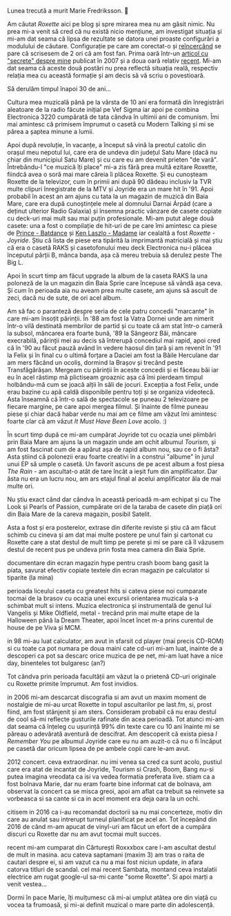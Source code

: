 Lunea trecută a murit Marie Fredriksson. 🙁

Am căutat *Roxette* aici pe blog și spre mirarea mea nu am găsit nimic. Nu prea mi-a venit să cred că nu există nicio mențiune, am investigat situația și mi-am dat seama că lipsa de rezultate se datora unei proaste configurări a modulului de căutare. Configurație pe care am corectat-o și [reîncercând](https://www.rusiczki.net/search/?q=roxette) se pare că scrisesem de 2 ori că am fost fan. Prima oară într-un [articol cu "secrete" despre mine](https://www.rusiczki.net/2007/01/26/5-things-you-didnt-know-about-me/) publicat în 2007 și a doua oară relativ [recent](https://www.rusiczki.net/2018/01/16/capsula-timpului-muzicala/). Mi-am dat seama că aceste două postări nu prea reflectă situația reală, respectiv relația mea cu această formație și am decis să vă scriu o povestioară.

Să derulăm timpul înapoi 30 de ani...

Cultura mea muzicală până pe la vârsta de 10 ani era formată din înregistrări aleatoare de la radio făcute inițial pe Vef Sigma iar apoi pe combina Electronica 3220 cumpărată de tata cândva în ultimii ani de comunism. Îmi mai amintesc că primisem împrumut o casetă cu Modern Talking și mi se părea a șaptea minune a lumii.

Apoi după revoluție, în vacanțe, a început să vină la preotul catolic din orașul meu nepotul lui, care era de undeva din județul Satu Mare (dacă nu chiar din municipiul Satu Mare) și cu care eu am devenit prieten "de vară". Întrebându-l "ce muzică îți place" mi-a zis fără prea multă ezitare Roxette, fiindcă avea o soră mai mare căreia îi plăcea Roxette. Și eu cunoșteam Roxette de la televizor, cum în primii ani după 90 dădeau inclusiv la TVR multe clipuri înregistrate de la MTV și Joyride era un mare hit în '91. Apoi probabil în acest an am ajuns cu tata la un magazin de muzică din Baia Mare, care era după cunoștințele mele al domnului Darnai Árpád (care a deținut ulterior Radio Galaxia) și însemna practic vânzare de casete copiate cu deck-uri mai mult sau mai puțin profesionale. Mi-am putut alege două casete: una a fost o compilație de hit-uri de pe care îmi amintesc ca piese de [Prince - Batdance](https://www.youtube.com/watch?v=ulOLYnOthIw) și [Ken Laszlo - Madame](https://www.youtube.com/watch?v=P7LI-PZxLLo) iar cealaltă a fost *Roxette - Joyride*. Știu că lista de piese era tipărită la imprimantă matricială și mai știu că era o casetă RAKS și casetofonului meu deck Electronica nu-i plăcea începutul părții B, mânca banda, așa că mereu trebuia să derulez peste The Big L.

Apoi în scurt timp am făcut upgrade la album de la caseta RAKS la una poloneză de la un magazin din Baia Sprie care începuse să vândă așa ceva. Și cum în perioada aia nu aveam prea multe casete, am ajuns să ascult de zeci, dacă nu de sute, de ori acel album.

Am să fac o paranteză despre seria de cele patru concedii "marcante" în care mi-am însoțit părinții. În '88 am fost la Vatra Dornei unde am nimerit într-o vilă destinată membrilor de partid și cu toate că am stat într-o cameră la subsol, mâncarea era foarte bună, '89 la Sângeorz Băi, mâncare execrabilă, părinții mei au decis să întrerupă concediul mai rapid, apoi cred că în '90 au făcut pauză având în vedere haosul din țară și am revenit în '91 la Felix și în final cu o ultimă forțare a Daciei am fost la Băile Herculane dar am mers făcând un ocoliș, dormind la Brașov și trecând peste Transfăgărășan. Mergeam cu părinții în aceste concedii și ei făceau băi iar eu în acel răstimp mă plictiseam groaznic așa că îmi pierdeam timpul holbându-mă cum se joacă alții în săli de jocuri. Excepția a fost Felix, unde erau bazine cu apă caldă disponibile pentru toți și se organiza videotecă. Asta înseamnă că într-o sală de spectacole se puneau 2 televizoare pe fiecare margine, pe care apoi mergea filmul. Și înainte de filme puneau piese și chiar dacă habar verde nu mai am ce filme am văzut îmi amintesc foarte clar că am văzut *It Must Have Been Love* acolo. :)

În scurt timp după ce mi-am cumpărat Joyride tot cu ocazia unei plimbări prin Baia Mare am ajuns la un magazin unde am ochit albumul *Tourism*, și am fost fascinat cum de a apărut așa de rapid album nou, sau ce o fi ăsta? Asta știind că polonezii erau foarte creativi în a construi "albume" în jurul unui EP să umple o casetă. Un favorit ascuns de pe acest album a fost piesa *The Rain* - am ascultat-o atât de tare încât a ieșit fum din amplificator. Dar ăsta nu era un lucru nou, am ars etajul final al acelui amplificator ăla de mai multe ori.

Nu știu exact când dar cândva în această perioadă m-am echipat și cu The Look și Pearls of Passion, cumpărate ori de la taraba de casete din piață ori din Baia Mare de la careva magazin, posibil Satelit.

Asta a fost și era posterelor, extrase din diferite reviste și știu că am făcut schimb cu cineva și am dat mai multe postere pe unul fain și cartonat cu Roxette care a stat destul de mult timp pe perete și mi se pare că îl văzusem destul de recent pus pe undeva prin fosta mea camera din Baia Sprie.

documentare din ecran magazin
hype pentru crash boom bang
gasit la piata, savurat efectiv
copiate textele din ecran magazin pe calculator si tiparite (la mina)

perioada liceului
caseta cu greatest hits si cateva piese noi cumparate tocmai de la brasov cu ocazia unei excursii
orientarea muzicala s-a schimbat mult si intens. Muzica electronica și instrumentală de genul lui Vangelis și Mike Oldfield, metal - trecând prin mai multe etape de la Halloween până la Dream Theater, apoi încet încet m-a prins curentul de house de pe Viva și MCM.

in 98 mi-au luat calculator, am avut in sfarsit cd player (mai precis CD-ROM) si cu toate ca pot numara pe doua maini cate cd-uri mi-am luat, inainte de a descoperi ca pot sa descarc orice muzica de pe net, mi-am luat have a nice day, binenteles tot bulgaresc (an?)

Tot cândva prin perioada facultății am văzut la o prietenă CD-uri originale cu Roxette primite împrumut. Am fost invidios.

in 2006 mi-am descarcat discografia si am avut un maxim moment de nostalgie de mi-au urcat Roxette in topul ascultarilor pe last.fm, si, prost fiind, am fost stânjenit și am sters. Consideram probabil că nu erau destul de cool să-mi reflecte gusturile rafinate din acea perioadă. Tot atunci mi-am dat seama că înțeleg cu ușurință 99% din texte care cu 10 ani înainte mi se păreau o adevărată aventură de descifrat. Am descoperit că exista piesa *I Remember You* pe albumul Joyride care eu nu am auzit-o că nu o fi încăput pe casetă dar oricum lipsea de pe ambele copii care le-am avut.

2012 concert. ceva extraordinar. nu imi venea sa cred ca sunt acolo, pustiul care era atat de incantat de Joyride, Tourism si Crash, Boom, Bang nu-si putea imagina vreodata ca isi va vedea formatia preferata live. stiam ca a fost bolnava Marie, dar nu eram foarte bine informat cat de bolnava, am observat la concert ca se misca greoi, apoi am aflat ca trebuit sa reinvete sa vorbeasca si sa cante si ca in acel moment era deja oara la un ochi.

citisem in 2016 ca i-au recomandat doctorii sa nu mai concerteze, motiv din care au anulat sau intrerupt turneul planificat pe acel an. Tot începând din 2016 de când m-am apucat de vinyl-uri am făcut un efort de a cumpăra discuri cu Roxette dar nu am avut tocmai mult succes.

recent mi-am cumparat din Cărturești Roxxxbox care l-am ascultat destul de mult in masina. acu cateva saptamani (maxim 3) am tras o raita de cautari despre ei, si am vazut ca nu a mai fost niciun update, in afara catorva titluri de scandal. cel mai recent Sambata, montand ceva instalatii electrice am rugat google-ul sa-mi cante "some Roxette". Si apoi marți a venit vestea...

Dormi în pace Marie, îți mulțumesc că mi-ai umplut atâtea ore din viață cu vocea ta frumoasă, și mi-ai definit muzical o mare parte din adolescență.
